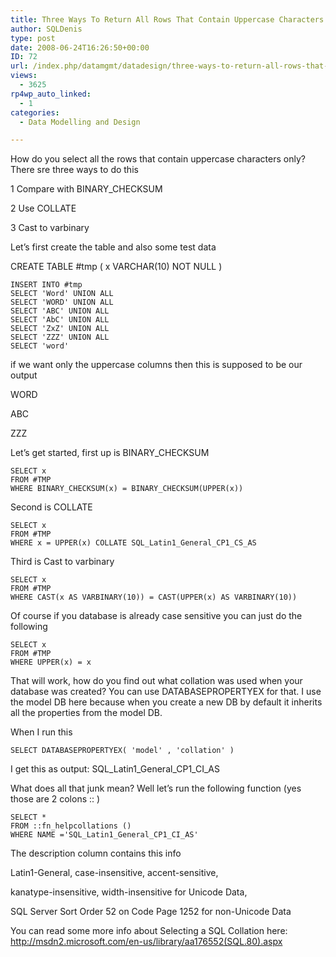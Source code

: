 ```yaml
---
title: Three Ways To Return All Rows That Contain Uppercase Characters Only
author: SQLDenis
type: post
date: 2008-06-24T16:26:50+00:00
ID: 72
url: /index.php/datamgmt/datadesign/three-ways-to-return-all-rows-that-conta/
views:
  - 3625
rp4wp_auto_linked:
  - 1
categories:
  - Data Modelling and Design

---
```

How do you select all the rows that contain uppercase characters only? There sre three ways to do this
  
1 Compare with BINARY_CHECKSUM
  
2 Use COLLATE
  
3 Cast to varbinary 

Let&#8217;s first create the table and also some test data 

CREATE TABLE #tmp ( x VARCHAR(10) NOT NULL ) 

```text
INSERT INTO #tmp 
SELECT 'Word' UNION ALL 
SELECT 'WORD' UNION ALL 
SELECT 'ABC' UNION ALL 
SELECT 'AbC' UNION ALL 
SELECT 'ZxZ' UNION ALL 
SELECT 'ZZZ' UNION ALL 
SELECT 'word' 
```
if we want only the uppercase columns then this is supposed to be our output 

WORD
  
ABC
  
ZZZ 

Let&#8217;s get started, first up is BINARY_CHECKSUM 

```text
SELECT x 
FROM #TMP 
WHERE BINARY_CHECKSUM(x) = BINARY_CHECKSUM(UPPER(x)) 
```
Second is COLLATE 

```text
SELECT x 
FROM #TMP 
WHERE x = UPPER(x) COLLATE SQL_Latin1_General_CP1_CS_AS 
```
Third is Cast to varbinary 

```text
SELECT x 
FROM #TMP 
WHERE CAST(x AS VARBINARY(10)) = CAST(UPPER(x) AS VARBINARY(10)) 
```
Of course if you database is already case sensitive you can just do the following 

```text
SELECT x 
FROM #TMP 
WHERE UPPER(x) = x 
```
That will work, how do you find out what collation was used when your database was created? You can use DATABASEPROPERTYEX for that. I use the model DB here because when you create a new DB by default it inherits all the properties from the model DB.
  
When I run this 

```text
SELECT DATABASEPROPERTYEX( 'model' , 'collation' ) 
```
I get this as output: SQL\_Latin1\_General\_CP1\_CI_AS 

What does all that junk mean? Well let&#8217;s run the following function (yes those are 2 colons :: )

```text
SELECT * 
FROM ::fn_helpcollations () 
WHERE NAME ='SQL_Latin1_General_CP1_CI_AS' 
```
The description column contains this info 

Latin1-General, case-insensitive, accent-sensitive,
  
kanatype-insensitive, width-insensitive for Unicode Data,
  
SQL Server Sort Order 52 on Code Page 1252 for non-Unicode Data 

You can read some more info about Selecting a SQL Collation here: http://msdn2.microsoft.com/en-us/library/aa176552(SQL.80).aspx